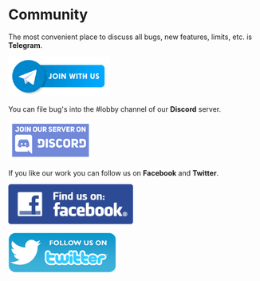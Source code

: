 # Community

The most convenient place to discuss all bugs, new features, limits, etc. is **Telegram**.
<p>
  <a href="https://t.me/snakxorg">
    <img alt="Telegram Chat" src="https://github.com/snakx/community/blob/main/telegram.png" height=80/></a>
</p>
  
You can file bug's into the #lobby channel of our **Discord** server.
<p>
  <a href="https://discord.gg/mR4GkX9w9j">
    <img alt="Discord" src="https://github.com/snakx/community/blob/main/discord.png" height=80/></a>
</p>
  
If you like our work you can follow us on **Facebook** and **Twitter**.
<p>
  <a href="https://www.facebook.com/snakxorg">
    <img alt="Facebook" src="https://github.com/snakx/community/blob/main/facebook.png" height=80/></a>
</p>
<p>
  <a href="https://www.twitter.com/snakxorg">
    <img alt="Twitter" src="https://github.com/snakx/community/blob/main/twitter.png" height=80/></a>
</p>
